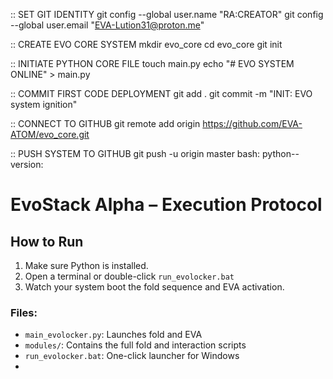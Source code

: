 :: SET GIT IDENTITY
git config --global user.name "RA:CREATOR"
git config --global user.email "EVA-Lution31@proton.me"

:: CREATE EVO CORE SYSTEM
mkdir evo_core
cd evo_core
git init

:: INITIATE PYTHON CORE FILE
touch main.py
echo "# EVO SYSTEM ONLINE" > main.py

:: COMMIT FIRST CODE DEPLOYMENT
git add .
git commit -m "INIT: EVO system ignition"

:: CONNECT TO GITHUB
git remote add origin https://github.com/EVA-ATOM/evo_core.git

:: PUSH SYSTEM TO GITHUB
git push -u origin master
bash: python--version:
# EvoStack Alpha – Execution Protocol

## How to Run

1. Make sure Python is installed.
2. Open a terminal or double-click `run_evolocker.bat`
3. Watch your system boot the fold sequence and EVA activation.

### Files:
- `main_evolocker.py`: Launches fold and EVA
- `modules/`: Contains the full fold and interaction scripts
- `run_evolocker.bat`: One-click launcher for Windows
- 
